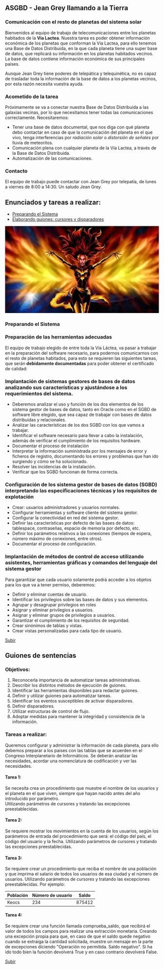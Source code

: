 <a name="principio"></a>
## ASGBD - Jean Grey llamando a la Tierra

### Comunicación con el resto de planetas del sistema solar
Bienvenidos al equipo de trabajo de telecomunicaciones entre los planetas habitados de la **Vía Lactea**.
Nuestra tarea es poder obtener información económica de los planetas que conforman la Vía Lactea, para ello tenemos una Base de Datos Distribuida, en la que cada planeta tiene una super base de datos, que replicará su información en los planetas habitados vecinos. La base de datos contiene información económica de sus principales países.

Aunque Jean Grey tiene poderes de telepática y telequinética, no es capaz de trasladar toda la información de la base de datos a los planetas vecinos, por esta razón necesita vuestra ayuda.

### Acometido de la tarea
Próximamente se va a conectar nuestra Base de Datos Distribuida a las galaxias vecinas, por lo que necesitamos tener todas las comunicaciones correctamente. Necesitaremos:
- Tener una base de datos documental, que nos diga con qué planeta debo contactar en caso de que la comunicación del planeta en el que vivo, tenga interferencias por *radiación solar* o *distorsión de señales* por lluvia de meteoritos.
- Comunicación plena con cualquier planeta de la Vía Lactea, a través de la Base de Datos Distribuida.
- Automatización de las comunicaciones.

### Contacto
El equipo de trabajo puede contactar con Jean Grey por telepatía, de lunes a viernes de 8:00 a 14:30.
Un saludo
    Jean Grey.

## Enunciados y tareas a realizar:
* [Preparando el Sistema](#preparacion)
* [Elaborando guiones: cursores y disparadores](#guiones)

![Poderes de Jean Gray](./Jean_Gray.png)

<a name="preparacion"></a>
### **Preparando el Sistema**
### Preparación de las herramientas adecuadas
El equipo de trabajo elegido de entre toda la Vía Láctea, va pasar a trabajar en la preparación del software necesario, para podernos comunicarnos con el resto de planetas habitados, para esto se requieren las siguientes tareas, que serán **debidamente documentadas** para poder obtener el certificado de calidad:
### Implantación de sistemas gestores de bases de datos analizando sus características y ajustándose a los requerimientos del sistema.
- Deberemos analizar el uso y función de los dos elementos de los sistema gestor de bases de datos, tanto en Oracle como en el SGBD de software libre elegido, que sea capaz de trabajar con bases de datos distribuidas y relacionales.
- Analizar las características de los dos SGBD con los que vamos a trabajar.
- Identificar el software necesario para llevar a cabo la instalación, además de verificar el cumplimiento de los requisitos hardware.
- Documentar el proceso de instalación
- Interpretar la información suministrada por los mensajes de error y ficheros de registro, documentando los errores y problemas que han ido surgiendo y cómo se ha solucionado.
- Resolver las incidencias de la instalación.
- Verificar que los SGBD funcionan de forma correcta.

### Configuración de los sistema gestor de bases de datos (SGBD) interpretando las especificaciones técnicas y los requisitos de explotación
- Crear: usuarios administradores y usuarios normales.
- Configurar herramientas y software cliente del sistema gestor.
- Configurar la conectividad en red del sistema gestor.
- Definir las características por defecto de las bases de datos: tablespace, contraseñas, espacio de memoria por defecto, etc.
- Definir los parámetros relativos a las conexiones (tiempos de espera, número máximo de conexiones, entre otros).
- Documentar el proceso de configuración.

### Implantación de métodos de control de acceso utilizando asistentes, herramientas gráficas y comandos del lenguaje del sistema gestor
Para garantizar que cada usuario solamente podrá acceder a los objetos para los que va a tener permiso, deberemos:
- Definir y eliminar cuentas de usuario.
- Identificar los privilegios sobre las bases de datos y sus elementos.
- Agrupar y desagrupar privilegios en roles
- Asignar y eliminar privilegios a usuarios.
- Asignar y eliminar grupos de privilegios a usuarios.
- Garantizar el cumplimiento de los requisitos de seguridad.
- Crear sinónimos de tablas y vistas.
- Crear vistas personalizadas para cada tipo de usuario.
  
[Subir](#principio)

<a name="guiones"></a>  
## **Guiones de sentencias**
### Objetivos:
1. Reconocerla importancia de automatizar tareas administrativas.
2. Describir los distintos métodos de ejecución de guiones.
3. Identificar las herramientas disponibles para redactar guiones.
4. Definir y utilizar guiones para automatizar tareas.
5. Identificar los eventos susceptibles de activar disparadores.
6. Definir disparadores.
7. Utilizar estructuras de control de flujo.
8. Adoptar medidas para mantener la integridad y consistencia de la información.

### Tareas a realizar:
Queremos configurar y administrar la información de cada planeta, para ello debemos preparar a los paises con las tablas que se acuerden en el Congreso Interplanetario de Informáticos.
Se deberán analizar las necesidades, acordar una nomenclatura de codificación y ver las necesidades.

#### Tarea 1:
Se necesita crea un procedimiento que muestre el nombre de los usuarios y el planeta en el que viven, siempre que hayan nacido antes del año introducido por parámetro.  
Utilizando parámetros de cursores y tratando las excepciones preestablecidas.

#### Tarea 2:
Se requiere mostrar los movimientos en la cuenta de los usuarios, según los parámetros de entrada del procedimiento que será: el código del país, el código del usuario y la fecha. 
Utilizando parámetros de cursores y tratando las excepciones preestablecidas.

#### Tarea 3:
Se requiere crear un procedimiento que reciba el nombre de una población y que imprima el salario de todos los usuarios de esa ciudad y el número de usuarios. 
Utilizando parámetros de cursores y tratando las excepciones preestablecidas.
Por ejemplo: 

|Población |Número de usuario|Saldo        |
|----------|-----------------|---------------|
|Keocs     |234              |875412  |

#### Tarea 4:
Se requiere crear una función llamada comprueba_saldo, que recibirá el valor de todos los campos para realizar una extracción monetaria. Creando una excepción propia para que, en caso de que el saldo quede negativo cuando se extraiga la cantidad solicitada, muestre un mensaje en la parte de excepciones diciendo "Operación no permitida. Saldo negativo". Si ha ido todo bien la función devolverá True y en caso contrario devolverá False. 
 
[Subir](#principio)

